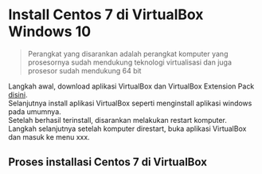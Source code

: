 # Install Centos 7 di VirtualBox Windows 10
> Perangkat yang disarankan adalah perangkat komputer yang prosesornya sudah mendukung teknologi virtualisasi
> dan juga prosesor sudah mendukung 64 bit

Langkah awal, download aplikasi VirtualBox dan VirtualBox Extension Pack <a href="https://www.virtualbox.org/wiki/Downloads" target="_blank">disini</a>. \
Selanjutnya install aplikasi VirtualBox seperti menginstall aplikasi windows pada umumnya. \
Setelah berhasil terinstall, disarankan melakukan restart komputer. \
Langkah selanjutnya setelah komputer direstart, buka aplikasi VirtualBox dan masuk ke menu xxx.

## Proses installasi Centos 7 di VirtualBox